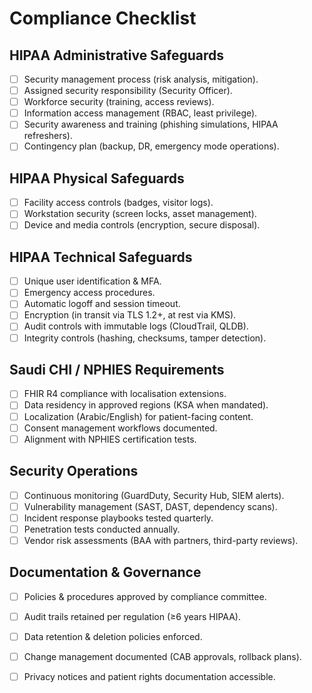 # Compliance Checklist

## HIPAA Administrative Safeguards
- [ ] Security management process (risk analysis, mitigation).
- [ ] Assigned security responsibility (Security Officer).
- [ ] Workforce security (training, access reviews).
- [ ] Information access management (RBAC, least privilege).
- [ ] Security awareness and training (phishing simulations, HIPAA refreshers).
- [ ] Contingency plan (backup, DR, emergency mode operations).

## HIPAA Physical Safeguards
- [ ] Facility access controls (badges, visitor logs).
- [ ] Workstation security (screen locks, asset management).
- [ ] Device and media controls (encryption, secure disposal).

## HIPAA Technical Safeguards
- [ ] Unique user identification & MFA.
- [ ] Emergency access procedures.
- [ ] Automatic logoff and session timeout.
- [ ] Encryption (in transit via TLS 1.2+, at rest via KMS).
- [ ] Audit controls with immutable logs (CloudTrail, QLDB).
- [ ] Integrity controls (hashing, checksums, tamper detection).

## Saudi CHI / NPHIES Requirements
- [ ] FHIR R4 compliance with localisation extensions.
- [ ] Data residency in approved regions (KSA when mandated).
- [ ] Localization (Arabic/English) for patient-facing content.
- [ ] Consent management workflows documented.
- [ ] Alignment with NPHIES certification tests.

## Security Operations
- [ ] Continuous monitoring (GuardDuty, Security Hub, SIEM alerts).
- [ ] Vulnerability management (SAST, DAST, dependency scans).
- [ ] Incident response playbooks tested quarterly.
- [ ] Penetration tests conducted annually.
- [ ] Vendor risk assessments (BAA with partners, third-party reviews).

## Documentation & Governance
- [ ] Policies & procedures approved by compliance committee.
- [ ] Audit trails retained per regulation (≥6 years HIPAA).
- [ ] Data retention & deletion policies enforced.
- [ ] Change management documented (CAB approvals, rollback plans).
- [ ] Privacy notices and patient rights documentation accessible.

